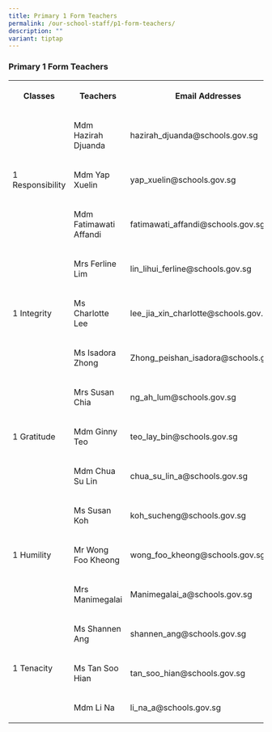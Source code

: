 ```yaml
---
title: Primary 1 Form Teachers
permalink: /our-school-staff/p1-form-teachers/
description: ""
variant: tiptap
---
```

<h3>Primary 1 Form Teachers</h3><table><tbody><tr><th rowspan="1" colspan="1"><p>Classes</p></th><th rowspan="1" colspan="1"><p>Teachers</p></th><th rowspan="1" colspan="1"><p>Email Addresses</p></th></tr><tr><td rowspan="3" colspan="1"><p>1 Responsibility</p></td><td rowspan="1" colspan="1"><p>Mdm Hazirah Djuanda</p></td><td rowspan="1" colspan="1"><p>hazirah_djuanda@schools.gov.sg</p></td></tr><tr><td rowspan="1" colspan="1"><p>Mdm Yap Xuelin</p></td><td rowspan="1" colspan="1"><p>yap_xuelin@schools.gov.sg</p></td></tr><tr><td rowspan="1" colspan="1"><p>Mdm Fatimawati Affandi</p></td><td rowspan="1" colspan="1"><p>fatimawati_affandi@schools.gov.sg</p></td></tr><tr><td rowspan="3" colspan="1"><p>1 Integrity</p></td><td rowspan="1" colspan="1"><p>Mrs Ferline Lim</p></td><td rowspan="1" colspan="1"><p>lin_lihui_ferline@schools.gov.sg</p></td></tr><tr><td rowspan="1" colspan="1"><p>Ms Charlotte Lee</p></td><td rowspan="1" colspan="1"><p>lee_jia_xin_charlotte@schools.gov.sg</p></td></tr><tr><td rowspan="1" colspan="1"><p>Ms Isadora Zhong</p></td><td rowspan="1" colspan="1"><p>Zhong_peishan_isadora@schools.gov.sg</p></td></tr><tr><td rowspan="3" colspan="1"><p>1 Gratitude</p></td><td rowspan="1" colspan="1"><p>Mrs Susan Chia</p></td><td rowspan="1" colspan="1"><p>ng_ah_lum@schools.gov.sg</p></td></tr><tr><td rowspan="1" colspan="1"><p>Mdm Ginny Teo</p></td><td rowspan="1" colspan="1"><p>teo_lay_bin@schools.gov.sg</p></td></tr><tr><td rowspan="1" colspan="1"><p>Mdm Chua Su Lin</p></td><td rowspan="1" colspan="1"><p>chua_su_lin_a@schools.gov.sg</p></td></tr><tr><td rowspan="3" colspan="1"><p>1 Humility</p></td><td rowspan="1" colspan="1"><p>Ms Susan Koh</p></td><td rowspan="1" colspan="1"><p>koh_sucheng@schools.gov.sg</p></td></tr><tr><td rowspan="1" colspan="1"><p>Mr Wong Foo Kheong</p></td><td rowspan="1" colspan="1"><p>wong_foo_kheong@schools.gov.sg</p></td></tr><tr><td rowspan="1" colspan="1"><p>Mrs Manimegalai</p></td><td rowspan="1" colspan="1"><p>Manimegalai_a@schools.gov.sg</p></td></tr><tr><td rowspan="3" colspan="1"><p>1 Tenacity</p></td><td rowspan="1" colspan="1"><p>Ms Shannen Ang</p></td><td rowspan="1" colspan="1"><p>shannen_ang@schools.gov.sg</p></td></tr><tr><td rowspan="1" colspan="1"><p>Ms Tan Soo Hian</p></td><td rowspan="1" colspan="1"><p>tan_soo_hian@schools.gov.sg</p></td></tr><tr><td rowspan="1" colspan="1"><p>Mdm Li Na</p></td><td rowspan="1" colspan="1"><p>li_na_a@schools.gov.sg</p></td></tr></tbody></table><p></p>